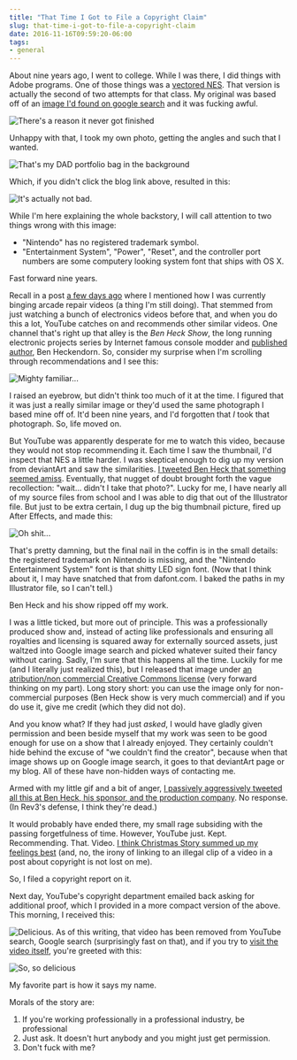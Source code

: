 ```yaml
---
title: "That Time I Got to File a Copyright Claim"
slug: that-time-i-got-to-file-a-copyright-claim
date: 2016-11-16T09:59:20-06:00
tags:
- general
---
```

About nine years ago, I went to college. While I was there, I did things with Adobe programs. One of those things was a [vectored NES](http://dxprog.com/entry/wherein-the-author-imparts-upon-his-audience-the-ongoings-of-his-life/). That version is actually the second of two attempts for that class. My original was based off of an [image I'd found on google search](https://i0.wp.com/www.old-computers.com/museum/photos/nintendo_nes_1s.jpg) and it was fucking awful.

![](http://i.imgur.com/tCifkJ1.png "There's a reason it never got finished")

Unhappy with that, I took my own photo, getting the angles and such that I wanted.

![](http://i.imgur.com/Q7tGZh4.png "That's my DAD portfolio bag in the background")

Which, if you didn't click the blog link above, resulted in this:

![](http://i.imgur.com/fmeztvu.jpg "It's actually not bad.")

While I'm here explaining the whole backstory, I will call attention to two things wrong with this image:

- "Nintendo" has no registered trademark symbol.
- "Entertainment System", "Power", "Reset", and the controller port numbers are some computery looking system font that ships with OS X.

Fast forward nine years.

Recall in a post [a few days ago](http://dxprog.com/entry/hobbies-hobbies-hobbies/) where I mentioned how I was currently binging arcade repair videos (a thing I'm still doing). That stemmed from just watching a bunch of electronics videos before that, and when you do this a lot, YouTube catches on and recommends other similar videos. One channel that's right up that alley is the _Ben Heck Show_, the long running electronic projects series by Internet famous console modder and [published author](https://www.amazon.com/Hacking-Video-Game-Consoles-ExtremeTech/dp/0764578065/ref=sr_1_1?ie=UTF8&amp;amp;amp;amp;amp;amp;amp;amp;qid=1479359208&amp;amp;amp;amp;amp;amp;amp;amp;sr=8-1&amp;amp;amp;amp;amp;amp;amp;amp;keywords=ben+heck), Ben Heckendorn. So, consider my surprise when I'm scrolling through recommendations and I see this:

![](http://videos.revision3.com/revision3/images/shows/tbhs/0067/tbhs--0067--slot-loading-nintendo-game-system-part-1--marge.thumb.jpg "Mighty familiar...")

I raised an eyebrow, but didn't think too much of it at the time. I figured that it was just a really similar image or they'd used the same photograph I based mine off of. It'd been nine years, and I'd forgotten that _I_ took that photograph. So, life moved on.

But YouTube was apparently desperate for me to watch this video, because they would not stop recommending it. Each time I saw the thumbnail, I'd inspect that NES a little harder. I was skeptical enough to dig up my version from deviantArt and saw the similarities. [I tweeted Ben Heck that something seemed amiss](https://twitter.com/dxprog/status/780199222448500736). Eventually, that nugget of doubt brought forth the vague recollection: "wait... didn't I take that photo?". Lucky for me, I have nearly all of my source files from school and I was able to dig that out of the Illustrator file. But just to be extra certain, I dug up the big thumbnail picture, fired up After Effects, and made this:

![](http://i.giphy.com/3o7TKuMqE7kV9siYnK.gif "Oh shit...")

That's pretty damning, but the final nail in the coffin is in the small details: the registered trademark on Nintendo is missing, and the "Nintendo Entertainment System" font is that shitty LED sign font. (Now that I think about it, I may have snatched that from dafont.com. I baked the paths in my Illustrator file, so I can't tell.)

Ben Heck and his show ripped off my work.

I was a little ticked, but more out of principle. This was a professionally produced show and, instead of acting like professionals and ensuring all royalties and licensing is squared away for externally sourced assets, just waltzed into Google image search and picked whatever suited their fancy without caring. Sadly, I'm sure that this happens all the time. Luckily for me (and I literally just realized this), but I released that image under [an atribution/non commercial Creative Commons license](https://creativecommons.org/licenses/by-nc-nd/3.0/) (very forward thinking on my part). Long story short: you can use the image only for non-commercial purposes (Ben Heck show is very much commercial) and if you do use it, give me credit (which they did not do).

And you know what? If they had just _asked_, I would have gladly given permission and been beside myself that my work was seen to be good enough for use on a show that I already enjoyed. They certainly couldn't hide behind the excuse of "we couldn't find the creator", because when that image shows up on Google image search, it goes to that deviantArt page or my blog. All of these have non-hidden ways of contacting me.

Armed with my little gif and a bit of anger, [I passively aggressively tweeted all this at Ben Heck, his sponsor, and the production company](https://twitter.com/dxprog/status/780421116875550720). No response. (In Rev3's defense, I think they're dead.)

It would probably have ended there, my small rage subsiding with the passing forgetfulness of time. However, YouTube just. Kept. Recommending. That. Video. [I think Christmas Story summed up my feelings best](https://www.youtube.com/watch?v=XvijyBIgazE&t=34s) (and, no, the irony of linking to an illegal clip of a video in a post about copyright is not lost on me).

So, I filed a copyright report on it.

Next day, YouTube's copyright department emailed back asking for additional proof, which I provided in a more compact version of the above. This morning, I received this:

![](http://i.imgur.com/UQiSPYf.png "Delicious.")
As of this writing, that video has been removed from YouTube search, Google search (surprisingly fast on that), and if you try to [visit the video itself](https://www.youtube.com/watch?v=jdzZIeemumo), you're greeted with this:

![](http://i.imgur.com/LUgvlSS.png "So, so delicious")

My favorite part is how it says my name.

Morals of the story are:

1. If you're working professionally in a professional industry, be professional
2. Just ask. It doesn't hurt anybody and you might just get permission.
3. Don't fuck with me?
